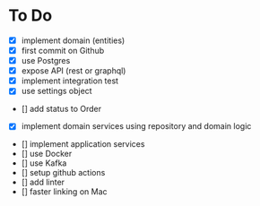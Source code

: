 # To Do

- [x] implement domain (entities)
- [x] first commit on Github
- [x] use Postgres
- [x] expose API (rest or graphql)
- [x] implement integration test
- [x] use settings object
- [] add status to Order
- [x] implement domain services using repository and domain logic
- [] implement application services
- [] use Docker
- [] use Kafka
- [] setup github actions 
- [] add linter
- [] faster linking on Mac




